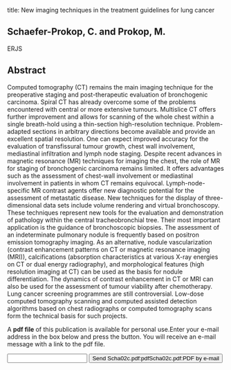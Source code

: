 title: New imaging techniques in the treatment guidelines for lung cancer

## Schaefer-Prokop, C. and Prokop, M.
ERJS


## Abstract
Computed tomography (CT) remains the main imaging technique for the preoperative staging and post-therapeutic evaluation of bronchogenic carcinoma. Spiral CT has already overcome some of the problems encountered with central or more extensive tumours. Multislice CT offers further improvement and allows for scanning of the whole chest within a single breath-hold using a thin-section high-resolution technique. Problem-adapted sections in arbitrary directions become available and provide an excellent spatial resolution. One can expect improved accuracy for the evaluation of transfissural tumour growth, chest wall involvement, mediastinal infiltration and lymph node staging. Despite recent advances in magnetic resonance (MR) techniques for imaging the chest, the role of MR for staging of bronchogenic carcinoma remains limited. It offers advantages such as the assessment of chest-wall involvement or mediastinal involvement in patients in whom CT remains equivocal. Lymph-node-specific MR contrast agents offer new diagnostic potential for the assessment of metastatic disease. New techniques for the display of three-dimensional data sets include volume rendering and virtual bronchoscopy. These techniques represent new tools for the evaluation and demonstration of pathology within the central tracheobronchial tree. Their most important application is the guidance of bronchoscopic biopsies. The assessment of an indeterminate pulmonary nodule is frequently based on positron emission tomography imaging. As an alternative, nodule vascularization (contrast enhancement patterns on CT or magnetic resonance imaging (MRI)), calcifications (absorption characteristics at various X-ray energies on CT or dual energy radiography), and morphological features (high resolution imaging at CT) can be used as the basis for nodule differentiation. The dynamics of contrast enhancement in CT or MRI can also be used for the assessment of tumour viability after chemotherapy. Lung cancer screening programmes are still controversial. Low-dose computed tomography scanning and computed assisted detection algorithms based on chest radiographs or computed tomography scans form the technical basis for such projects.

A <b>pdf file</b> of this publication is available for personal use.Enter your e-mail address in the box below and press the button. You will receive an e-mail message with a link to the pdf file.
<form action="sender.php">  <input type="text" name="email">  <input type="submit" value="Send Scha02c.pdf:pdfScha02c.pdf:PDF by e-mail"></form>